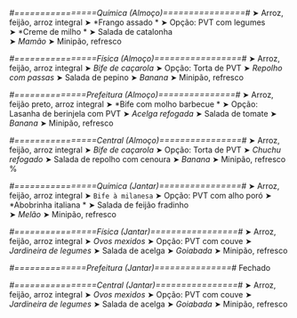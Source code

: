 
*#================Química (Almoço)================#*
➤ Arroz, feijão, arroz integral
➤ *Frango assado *
➤ Opção: PVT com legumes  
➤ *Creme de milho *
➤ Salada de catalonha  
➤ *Mamão*
➤ Minipão, refresco

*#================Física (Almoço)=================#*
➤ Arroz, feijão, arroz integral
➤ *Bife de caçarola*
➤ Opção: Torta de PVT
➤ *Repolho com passas*
➤ Salada de pepino
➤ *Banana*
➤ Minipão, refresco

*#==============Prefeitura (Almoço)===============#*
➤ Arroz, feijão preto, arroz integral
➤ *Bife com molho barbecue *
➤ Opção: Lasanha de berinjela com PVT
➤ *Acelga refogada*
➤ Salada de tomate
➤ *Banana*
➤ Minipão, refresco

*#================Central (Almoço)================#*
➤ Arroz, feijão, arroz integral
➤ *Bife de caçarola*
➤ Opção: Torta de PVT
➤ *Chuchu refogado*
➤ Salada de repolho com cenoura
➤ *Banana*
➤ Minipão, refresco
%

*#================Química (Jantar)================#*
➤ Arroz, feijão, arroz integral
➤ `Bife à milanesa`
➤ Opção: PVT com alho poró 
➤ *Abobrinha italiana *
➤ Salada de feijão fradinho  
➤ *Melão*
➤ Minipão, refresco

*#================Física (Jantar)=================#*
➤ Arroz, feijão, arroz integral
➤ *Ovos mexidos*
➤ Opção: PVT com couve
➤ *Jardineira de legumes*
➤ Salada de acelga
➤ *Goiabada*
➤ Minipão, refresco

*#==============Prefeitura (Jantar)===============#*
Fechado

*#================Central (Jantar)================#*
➤ Arroz, feijão, arroz integral
➤ *Ovos mexidos*
➤ Opção: PVT com couve
➤ *Jardineira de legumes*
➤ Salada de acelga
➤ *Goiabada*
➤ Minipão, refresco
